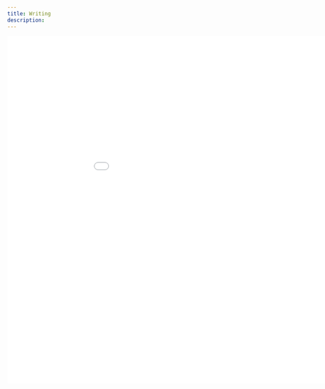 ```yaml
---
title: Writing
description:
---
```


<iframe src="onmyway133/blog/issues/165" frameborder="0" allowfullscreen style="width:1000px;height:800px;"></iframe>

